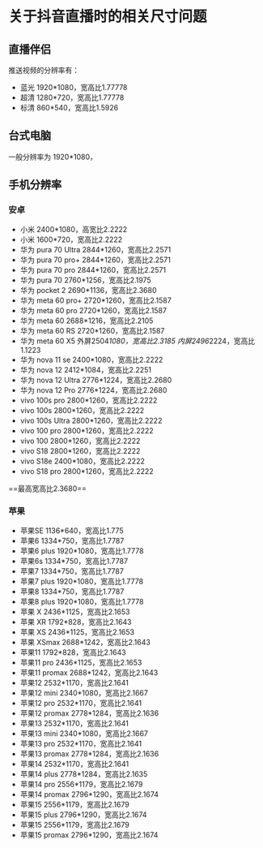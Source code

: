 # 关于抖音直播时的相关尺寸问题

## 直播伴侣

推送视频的分辨率有：

- 蓝光 1920*1080，宽高比1.77778
- 超清 1280*720，宽高比1.77778
- 标清 860*540，宽高比1.5926

## 台式电脑

一般分辨率为 1920*1080，

## 手机分辨率

### 安卓

- 小米 2400*1080，高宽比2.2222
- 小米 1600*720，宽高比2.2222
- 华为 pura 70 Ultra 2844*1260，宽高比2.2571
- 华为 pura 70 pro+ 2844*1260，宽高比2.2571
- 华为 pura 70 pro 2844*1260，宽高比2.2571
- 华为 pura 70 2760*1256，宽高比2.1975
- 华为 pocket 2 2690*1136，宽高比2.3680
- 华为 meta 60 pro+ 2720*1260，宽高比2.1587
- 华为 meta 60 pro 2720*1260，宽高比2.1587
- 华为 meta 60 2688*1216，宽高比2.2105
- 华为 meta 60 RS 2720*1260，宽高比2.1587
- 华为 meta 60 X5 外屏2504*1080，宽高比2.3185 内屏2496*2224，宽高比1.1223
- 华为 nova 11 se 2400*1080，宽高比2.2222
- 华为 nova 12 2412*1084，宽高比2.2251
- 华为 nova 12 Ultra 2776*1224，宽高比2.2680
- 华为 nova 12 Pro 2776*1224，宽高比2.2680
- vivo 100s pro 2800*1260，宽高比2.2222
- vivo 100s 2800*1260，宽高比2.2222
- vivo 100s Ultra 2800*1260，宽高比2.2222
- vivo 100 pro 2800*1260，宽高比2.2222
- vivo 100 2800*1260，宽高比2.2222
- vivo S18 2800*1260，宽高比2.2222
- vivo S18e 2400*1080，宽高比2.2222
- vivo S18 pro 2800*1260，宽高比2.2222

==最高宽高比2.3680==

### 苹果

- 苹果SE 1136*640，宽高比1.775
- 苹果6 1334*750，宽高比1.7787
- 苹果6 plus 1920*1080，宽高比1.7778
- 苹果6s 1334*750，宽高比1.7787
- 苹果7 1334*750，宽高比1.7787
- 苹果7 plus 1920*1080，宽高比1.7778
- 苹果8 1334*750，宽高比1.7787
- 苹果8 plus 1920*1080，宽高比1.7778
- 苹果 X 2436*1125，宽高比2.1653
- 苹果 XR 1792*828，宽高比2.1643
- 苹果 XS 2436*1125，宽高比2.1653
- 苹果 XSmax 2688*1242，宽高比2.1643
- 苹果11 1792*828，宽高比2.1643
- 苹果11 pro 2436*1125，宽高比2.1653
- 苹果11 promax 2688*1242，宽高比2.1643
- 苹果12 2532*1170，宽高比2.1641
- 苹果12 mini 2340*1080，宽高比2.1667
- 苹果12 pro 2532*1170，宽高比2.1641
- 苹果12 promax 2778*1284，宽高比2.1636
- 苹果13 2532*1170，宽高比2.1641
- 苹果13 mini 2340*1080，宽高比2.1667
- 苹果13 pro 2532*1170，宽高比2.1641
- 苹果13 promax 2778*1284，宽高比2.1636
- 苹果14 2532*1170，宽高比2.1641
- 苹果14 plus 2778*1284，宽高比2.1635
- 苹果14 pro 2556*1179，宽高比2.1679
- 苹果14 promax 2796*1290，宽高比2.1674
- 苹果15 2556*1179，宽高比2.1679
- 苹果15 plus 2796*1290，宽高比2.1674
- 苹果15 2556*1179，宽高比2.1679
- 苹果15 promax 2796*1290，宽高比2.1674

